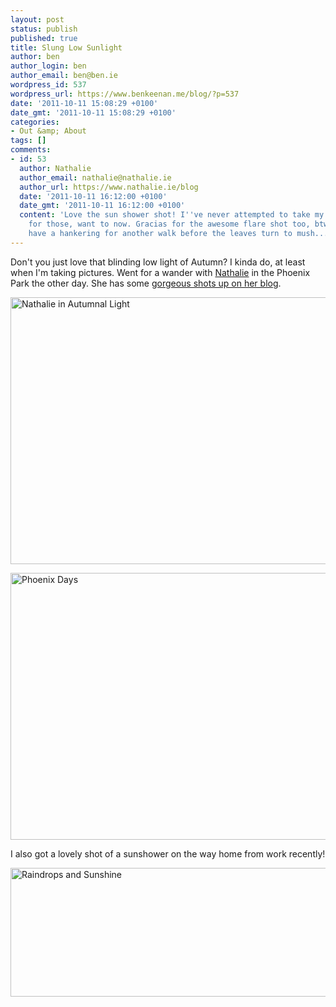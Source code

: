 ```yaml
---
layout: post
status: publish
published: true
title: Slung Low Sunlight
author: ben
author_login: ben
author_email: ben@ben.ie
wordpress_id: 537
wordpress_url: https://www.benkeenan.me/blog/?p=537
date: '2011-10-11 15:08:29 +0100'
date_gmt: '2011-10-11 15:08:29 +0100'
categories:
- Out &amp; About
tags: []
comments:
- id: 53
  author: Nathalie
  author_email: nathalie@nathalie.ie
  author_url: https://www.nathalie.ie/blog
  date: '2011-10-11 16:12:00 +0100'
  date_gmt: '2011-10-11 16:12:00 +0100'
  content: 'Love the sun shower shot! I''ve never attempted to take my camera out
    for those, want to now. Gracias for the awesome flare shot too, btw :) Already
    have a hankering for another walk before the leaves turn to mush... '
---
```

<p>Don't you just love that blinding low light of Autumn? I kinda do, at least when I'm taking pictures. Went for a wander with <a href="https://www.nathalie.ie/blog" target="_blank">Nathalie</a> in the Phoenix Park the other day. She has some <a href="https://nathalie.ie/blog/2011/10/golden-delicious/" target="_blank">gorgeous shots up on her blog</a>.</p>
<p><img class="aligncenter" src="https://farm7.static.flickr.com/6052/6234579366_0b765f114c_z.jpg" alt="Nathalie in Autumnal Light" width="640" height="427" /></p>
<p><img class="aligncenter" src="https://farm7.static.flickr.com/6240/6234574804_feb40c856b_z.jpg" alt="Phoenix Days" width="640" height="427" /></p>
<p>I also got a lovely shot of a sunshower on the way home from work recently!</p>
<p><img class="aligncenter" src="https://farm7.static.flickr.com/6161/6153227667_7d670838b8_z.jpg" alt="Raindrops and Sunshine" width="640" height="206" /></p>
